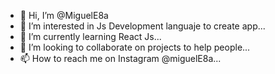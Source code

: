- 👋 Hi, I’m @MiguelE8a
- 👀 I’m interested in Js Development languaje to create app...
- 🌱 I’m currently learning React Js...
- 💞️ I’m looking to collaborate on projects to help people...
- 📫 How to reach me on Instagram @miguelE8a...

<!---
MiguelE8a/MiguelE8a is a ✨ special ✨ repository because its `README.md` (this file) appears on your GitHub profile.
You can click the Preview link to take a look at your changes.
--->
